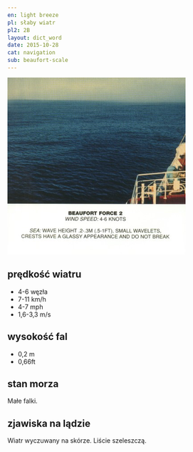 ```yaml
---
en: light breeze
pl: słaby wiatr
pl2: 2B
layout: dict_word
date: 2015-10-28
cat: navigation
sub: beaufort-scale
---
```


![beaufort-scale-2](/img/dict/beaufort-scale-2.jpg)

prędkość wiatru
----------------
* 4-6 węzła
* 7-11 km/h
* 4-7 mph
* 1,6-3,3 m/s

wysokość fal
-------------
* 0,2 m
* 0,66ft

stan morza
-----------
Małe falki.

zjawiska na lądzie
------------------
Wiatr wyczuwany na skórze. Liście szeleszczą.
